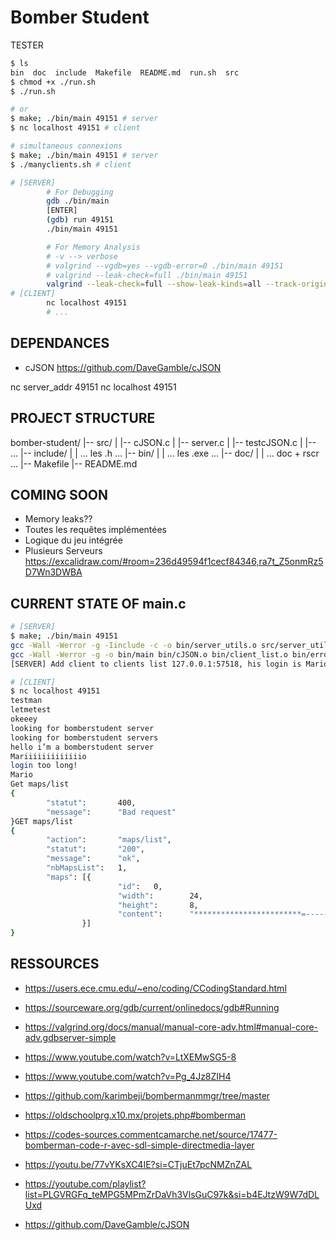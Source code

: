 # Bomber Student

TESTER

```bash
$ ls 
bin  doc  include  Makefile  README.md  run.sh  src
$ chmod +x ./run.sh
$ ./run.sh

# or
$ make; ./bin/main 49151 # server
$ nc localhost 49151 # client

# simultaneous connexions
$ make; ./bin/main 49151 # server
$ ./manyclients.sh # client
```

```bash
# [SERVER]
        # For Debugging
        gdb ./bin/main
        [ENTER]
        (gdb) run 49151
        ./bin/main 49151

        # For Memory Analysis
        # -v --> verbose
        # valgrind --vgdb=yes --vgdb-error=0 ./bin/main 49151
        # valgrind --leak-check=full ./bin/main 49151
        valgrind --leak-check=full --show-leak-kinds=all --track-origins=yes -s ./bin/main 49151
# [CLIENT]
        nc localhost 49151
        # ...
```

## DEPENDANCES

- cJSON <https://github.com/DaveGamble/cJSON>

nc server_addr 49151
nc localhost 49151

## PROJECT STRUCTURE

bomber-student/
|-- src/
|   |-- cJSON.c
|   |-- server.c
|   |-- testcJSON.c
|   |-- ...
|-- include/
|   | ... les .h ...
|-- bin/
|   | ... les .exe ...
|-- doc/
|   | ... doc + rscr ...
|-- Makefile
|-- README.md

## COMING SOON

- Memory leaks??
- Toutes les requêtes implémentées
- Logique du jeu intégrée
- Plusieurs Serveurs <https://excalidraw.com/#room=236d49594f1cecf84346,ra7t_Z5onmRz5D7Wn3DWBA>

## CURRENT STATE OF main.c

```bash
# [SERVER]
$ make; ./bin/main 49151
gcc -Wall -Werror -g -Iinclude -c -o bin/server_utils.o src/server_utils.c
gcc -Wall -Werror -g -o bin/main bin/cJSON.o bin/client_list.o bin/error_handler.o bin/main.o bin/server_utils.o bin/socket_utils.o bin/test_cJSON.o
[SERVER] Add client to clients list 127.0.0.1:57518, his login is Mario

# [CLIENT]
$ nc localhost 49151
testman
letmetest
okeeey
looking for bomberstudent server
looking for bomberstudent servers
hello i’m a bomberstudent server
Mariiiiiiiiiiiiio
login too long!
Mario
Get maps/list
{
        "statut":       400,
        "message":      "Bad request"
}GET maps/list
{
        "action":       "maps/list",
        "statut":       "200",
        "message":      "ok",
        "nbMapsList":   1,
        "maps": [{
                        "id":   0,
                        "width":        24,
                        "height":       8,
                        "content":      "************************=----------------------==----==============----==----------****--------==------****------------==----==============----==----------------------=************************"
                }]
}
```

## RESSOURCES

- <https://users.ece.cmu.edu/~eno/coding/CCodingStandard.html>
- <https://sourceware.org/gdb/current/onlinedocs/gdb#Running>
- <https://valgrind.org/docs/manual/manual-core-adv.html#manual-core-adv.gdbserver-simple>

- <https://www.youtube.com/watch?v=LtXEMwSG5-8>
- <https://www.youtube.com/watch?v=Pg_4Jz8ZIH4>
- <https://github.com/karimbeji/bombermanmmgr/tree/master>
- <https://oldschoolprg.x10.mx/projets.php#bomberman>
- <https://codes-sources.commentcamarche.net/source/17477-bomberman-code-r-avec-sdl-simple-directmedia-layer>
- <https://youtu.be/77vYKsXC4IE?si=CTjuEt7pcNMZnZAL>
- <https://youtube.com/playlist?list=PLGVRGFq_teMPG5MPmZrDaVh3VlsGuC97k&si=b4EJtzW9W7dDLUxd>
- <https://github.com/DaveGamble/cJSON>
